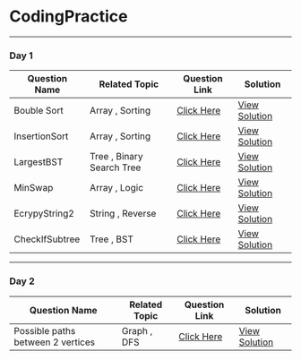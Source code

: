 # CodingPractice
***
### Day 1

Question Name | Related Topic | Question Link | Solution
--- | --- | --- | ---
Bouble Sort | Array , Sorting | [Click Here](https://practice.geeksforgeeks.org/problems/bubble-sort/1) | [View Solution](./Day1/BubbleSort.cpp)
InsertionSort |  Array , Sorting | [Click Here](https://practice.geeksforgeeks.org/problems/insertion-sort/1) | [View Solution](./Day1/InsertionSort.cpp)
LargestBST | Tree , Binary Search Tree | [Click Here](https://practice.geeksforgeeks.org/problems/largest-bst/1) | [View Solution](./Day1/LargestBST.cpp)
MinSwap | Array , Logic | [Click Here](https://practice.geeksforgeeks.org/problems/minimum-swaps/1) | [View Solution](./Day1/MinSwap.cpp)
EcrypyString2 | String , Reverse | [Click Here](https://practice.geeksforgeeks.org/problems/encrypt-the-string-21117/1#) | [View Solution](./Day1/EcrypyString2.cpp)
CheckIfSubtree | Tree , BST | [Click Here](https://practice.geeksforgeeks.org/problems/check-if-subtree/1) | [View Solution](./Day1/CheckIfSubtree.cpp)

***

### Day 2

Question Name | Related Topic | Question Link | Solution
--- | --- | --- | ---
Possible paths between 2 vertices | Graph , DFS | [Click Here](https://practice.geeksforgeeks.org/problems/possible-paths-between-2-vertices-1587115620/1) | [View Solution](./Day2/PossiblePath.cpp)